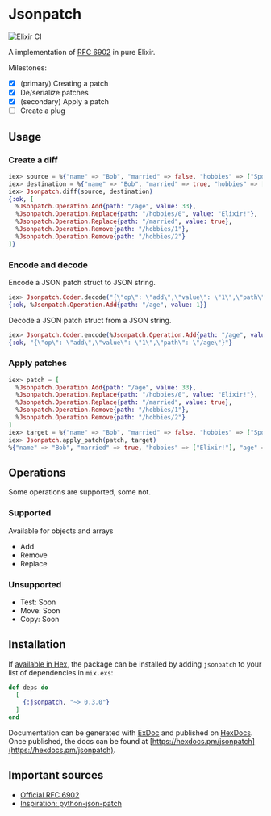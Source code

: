 # Jsonpatch
![Elixir CI](https://github.com/corka149/jsonpatch/workflows/Elixir%20CI/badge.svg)

A implementation of [RFC 6902](https://tools.ietf.org/html/rfc6902) in pure Elixir.


Milestones:

- [x] (primary) Creating a patch
- [x] De/serialize patches
- [x] (secondary) Apply a patch
- [ ] Create a plug

## Usage

### Create a diff

```elixir
iex> source = %{"name" => "Bob", "married" => false, "hobbies" => ["Sport", "Elixir", "Football"]}
iex> destination = %{"name" => "Bob", "married" => true, "hobbies" => ["Elixir!"], "age" => 33}
iex> Jsonpatch.diff(source, destination)
{:ok, [
  %Jsonpatch.Operation.Add{path: "/age", value: 33},
  %Jsonpatch.Operation.Replace{path: "/hobbies/0", value: "Elixir!"},
  %Jsonpatch.Operation.Replace{path: "/married", value: true},
  %Jsonpatch.Operation.Remove{path: "/hobbies/1"},
  %Jsonpatch.Operation.Remove{path: "/hobbies/2"}
]}
```

### Encode and decode

Encode a JSON patch struct to JSON string.

```elixir
iex> Jsonpatch.Coder.decode("{\"op\": \"add\",\"value\": \"1\",\"path\": \"/age\"}")
{:ok, %Jsonpatch.Operation.Add{path: "/age", value: 1}}
```

Decode a JSON patch struct from a JSON string.

```elixir
iex> Jsonpatch.Coder.encode(%Jsonpatch.Operation.Add{path: "/age", value: 1})
{:ok, "{\"op\": \"add\",\"value\": \"1\",\"path\": \"/age\"}"}
```

### Apply patches

```elixir
iex> patch = [
  %Jsonpatch.Operation.Add{path: "/age", value: 33},
  %Jsonpatch.Operation.Replace{path: "/hobbies/0", value: "Elixir!"},
  %Jsonpatch.Operation.Replace{path: "/married", value: true},
  %Jsonpatch.Operation.Remove{path: "/hobbies/1"},
  %Jsonpatch.Operation.Remove{path: "/hobbies/2"}
]
iex> target = %{"name" => "Bob", "married" => false, "hobbies" => ["Sport", "Elixir", "Football"]}
iex> Jsonpatch.apply_patch(patch, target)
%{"name" => "Bob", "married" => true, "hobbies" => ["Elixir!"], "age" => 33}
```

## Operations

Some operations are supported, some not.

### Supported

Available for objects and arrays
- Add
- Remove
- Replace

### Unsupported

- Test: Soon
- Move: Soon
- Copy: Soon

## Installation

If [available in Hex](https://hex.pm/docs/publish), the package can be installed
by adding `jsonpatch` to your list of dependencies in `mix.exs`:

```elixir
def deps do
  [
    {:jsonpatch, "~> 0.3.0"}
  ]
end
```

Documentation can be generated with [ExDoc](https://github.com/elixir-lang/ex_doc)
and published on [HexDocs](https://hexdocs.pm). Once published, the docs can
be found at [https://hexdocs.pm/jsonpatch](https://hexdocs.pm/jsonpatch).

## Important sources
- [Official RFC 6902](https://tools.ietf.org/html/rfc6902)
- [Inspiration: python-json-patch](https://github.com/stefankoegl/python-json-patch) 
